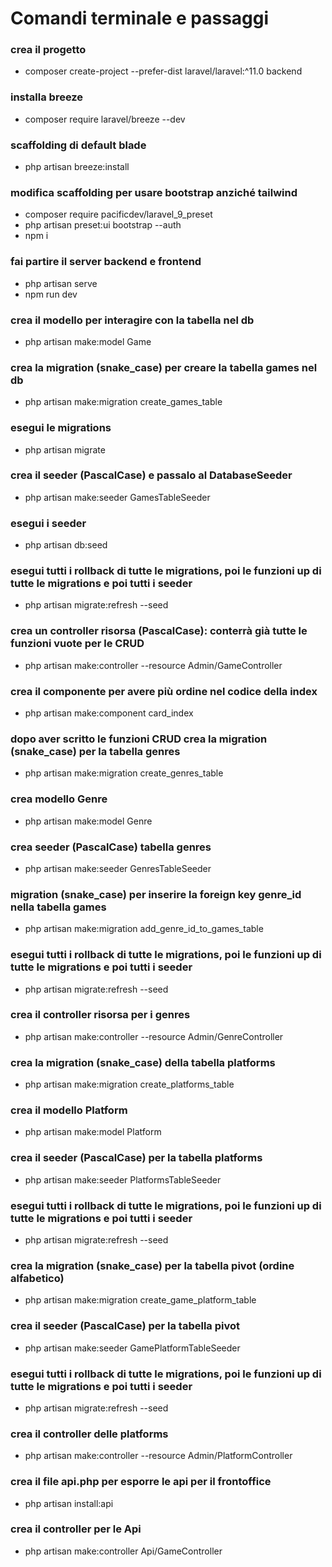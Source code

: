 # Comandi terminale e passaggi

### crea il progetto
- composer create-project --prefer-dist laravel/laravel:^11.0 backend

### installa breeze
- composer require laravel/breeze --dev

### scaffolding di default blade
- php artisan breeze:install

### modifica scaffolding per usare bootstrap anziché tailwind
- composer require pacificdev/laravel_9_preset
- php artisan preset:ui bootstrap --auth
- npm i

### fai partire il server backend e frontend
- php artisan serve
- npm run dev

### crea il modello per interagire con la tabella nel db
- php artisan make:model Game

### crea la migration (snake_case) per creare la tabella games nel db
- php artisan make:migration create_games_table

### esegui le migrations
- php artisan migrate

### crea il seeder (PascalCase) e passalo al DatabaseSeeder
- php artisan make:seeder GamesTableSeeder

### esegui i seeder
- php artisan db:seed

### esegui tutti i rollback di tutte le migrations, poi le funzioni up di tutte le migrations e poi tutti i seeder
- php artisan migrate:refresh --seed

### crea un controller risorsa (PascalCase): conterrà già tutte le funzioni vuote per le CRUD
- php artisan make:controller --resource Admin/GameController

### crea il componente per avere più ordine nel codice della index
- php artisan make:component card_index

### dopo aver scritto le funzioni CRUD crea la migration (snake_case) per la tabella genres
- php artisan make:migration create_genres_table

### crea modello Genre
- php artisan make:model Genre

### crea seeder (PascalCase) tabella genres
- php artisan make:seeder GenresTableSeeder

### migration (snake_case) per inserire la foreign key genre_id nella tabella games
- php artisan make:migration add_genre_id_to_games_table

### esegui tutti i rollback di tutte le migrations, poi le funzioni up di tutte le migrations e poi tutti i seeder
- php artisan migrate:refresh --seed

### crea il controller risorsa per i genres
- php artisan make:controller --resource Admin/GenreController

### crea la migration (snake_case) della tabella platforms
- php artisan make:migration create_platforms_table

### crea il modello Platform
- php artisan make:model Platform

### crea il seeder (PascalCase) per la tabella platforms
- php artisan make:seeder PlatformsTableSeeder

### esegui tutti i rollback di tutte le migrations, poi le funzioni up di tutte le migrations e poi tutti i seeder
- php artisan migrate:refresh --seed

### crea la migration (snake_case) per la tabella pivot (ordine alfabetico)
- php artisan make:migration create_game_platform_table

### crea il seeder (PascalCase) per la tabella pivot
- php artisan make:seeder GamePlatformTableSeeder

### esegui tutti i rollback di tutte le migrations, poi le funzioni up di tutte le migrations e poi tutti i seeder
- php artisan migrate:refresh --seed

### crea il controller delle platforms
- php artisan make:controller --resource Admin/PlatformController

### crea il file api.php per esporre le api per il frontoffice
- php artisan install:api

### crea il controller per le Api
- php artisan make:controller Api/GameController
